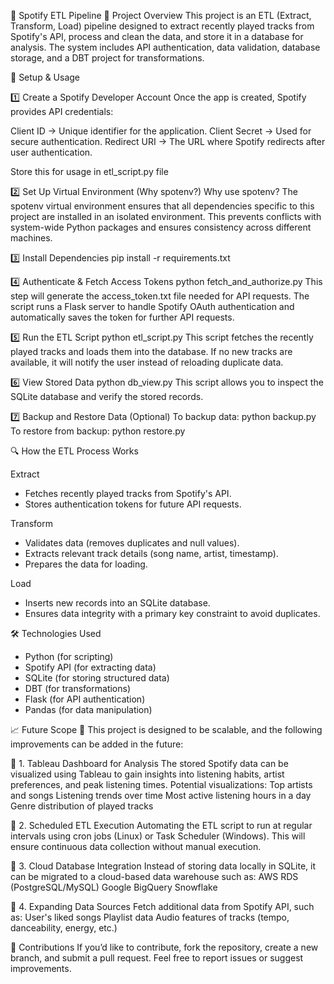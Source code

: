 🎵 Spotify ETL Pipeline
📌 Project Overview
This project is an ETL (Extract, Transform, Load) pipeline designed to extract recently played tracks from Spotify's API, process and clean the data, and store it in a database for analysis. 
The system includes API authentication, data validation, database storage, and a DBT project for transformations.


🚀 Setup & Usage


1️⃣ Create a Spotify Developer Account
Once the app is created, Spotify provides API credentials:

Client ID → Unique identifier for the application.
Client Secret → Used for secure authentication.
Redirect URI → The URL where Spotify redirects after user authentication.

Store this for usage in etl_script.py file

2️⃣ Set Up Virtual Environment (Why spotenv?)
Why use spotenv?
The spotenv virtual environment ensures that all dependencies specific to this project are installed in an isolated environment. 
This prevents conflicts with system-wide Python packages and ensures consistency across different machines.

3️⃣ Install Dependencies
pip install -r requirements.txt

4️⃣ Authenticate & Fetch Access Tokens
python fetch_and_authorize.py
This step will generate the access_token.txt file needed for API requests.
The script runs a Flask server to handle Spotify OAuth authentication and automatically saves the token for further API requests.

5️⃣ Run the ETL Script
python etl_script.py
This script fetches the recently played tracks and loads them into the database.
If no new tracks are available, it will notify the user instead of reloading duplicate data.

6️⃣ View Stored Data
python db_view.py
This script allows you to inspect the SQLite database and verify the stored records.

7️⃣ Backup and Restore Data (Optional)
To backup data:
python backup.py
To restore from backup:
python restore.py


🔍 How the ETL Process Works

Extract

- Fetches recently played tracks from Spotify's API.
- Stores authentication tokens for future API requests.

Transform

- Validates data (removes duplicates and null values).
- Extracts relevant track details (song name, artist, timestamp).
- Prepares the data for loading.

Load

- Inserts new records into an SQLite database.
- Ensures data integrity with a primary key constraint to avoid duplicates.

🛠️ Technologies Used

- Python (for scripting)
- Spotify API (for extracting data)
- SQLite (for storing structured data)
- DBT (for transformations)
- Flask (for API authentication)
- Pandas (for data manipulation)

📈 Future Scope 🚀
This project is designed to be scalable, and the following improvements can be added in the future:

🔹 1. Tableau Dashboard for Analysis
The stored Spotify data can be visualized using Tableau to gain insights into listening habits, artist preferences, and peak listening times.
Potential visualizations:
Top artists and songs
Listening trends over time
Most active listening hours in a day
Genre distribution of played tracks

🔹 2. Scheduled ETL Execution
Automating the ETL script to run at regular intervals using cron jobs (Linux) or Task Scheduler (Windows).
This will ensure continuous data collection without manual execution.

🔹 3. Cloud Database Integration
Instead of storing data locally in SQLite, it can be migrated to a cloud-based data warehouse such as:
AWS RDS (PostgreSQL/MySQL)
Google BigQuery
Snowflake

🔹 4. Expanding Data Sources
Fetch additional data from Spotify API, such as:
User's liked songs
Playlist data
Audio features of tracks (tempo, danceability, energy, etc.)

🤝 Contributions
If you’d like to contribute, fork the repository, create a new branch, and submit a pull request.
Feel free to report issues or suggest improvements.
